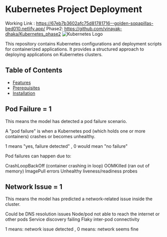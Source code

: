 # Kubernetes Project Deployment
Working Link : https://67eb7b3602afc75d81781716--golden-sopapillas-bed010.netlify.app/
Phase2: https://github.com/vinayak-dhaka/Kubernetes_phase2
![Kubernetes Logo](https://upload.wikimedia.org/wikipedia/commons/3/39/Kubernetes_logo_without_workmark.svg)


This repository contains Kubernetes configurations and deployment scripts for containerized applications. It provides a structured approach to deploying applications on Kubernetes clusters.

## Table of Contents
- [Features](#features)
- [Prerequisites](#prerequisites)
- [Installation](#installation)


## Pod Failure = 1
This means the model has detected a pod failure scenario.

A "pod failure" is when a Kubernetes pod (which holds one or more containers) crashes or becomes unhealthy.

1 means "yes, failure detected" ,
0 would mean "no failure"

Pod failures can happen due to:

CrashLoopBackOff (container crashing in loop)
OOMKilled (ran out of memory)
ImagePull errors
Unhealthy liveness/readiness probes

## Network Issue = 1
This means the model has predicted a network-related issue inside the cluster.

Could be DNS resolution issues
Node/pod not able to reach the internet or other pods
Service discovery failing
Flaky inter-pod connectivity

1 means: network issue detected ,
0 means: network seems fine


